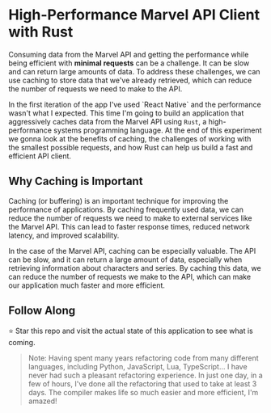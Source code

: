 # **High-Performance Marvel API Client with Rust**

Consuming data from the Marvel API and getting the performance while being efficient with **minimal requests** can be a challenge. It can be slow and can return large amounts of data. To address these challenges, we can use caching to store data that we've already retrieved, which can reduce the number of requests we need to make to the API.

In the first iteration of the app I've used \`React Native\` and the performance wasn't what I expected. This time I'm going to build an application that aggressively caches data from the Marvel API using `Rust`, a high-performance systems programming language. At the end of this experiment we gonna look at the benefits of caching, the challenges of working with the smallest possible requests, and how Rust can help us build a fast and efficient API client.

## **Why Caching is Important**

Caching (or buffering) is an important technique for improving the performance of applications. By caching frequently used data, we can reduce the number of requests we need to make to external services like the Marvel API. This can lead to faster response times, reduced network latency, and improved scalability.

In the case of the Marvel API, caching can be especially valuable. The API can be slow, and it can return a large amount of data, especially when retrieving information about characters and series. By caching this data, we can reduce the number of requests we make to the API, which can make our application much faster and more efficient.

## **Follow Along**

⭐ Star this repo and visit the actual state of this application to see what is coming.

> Note: Having spent many years refactoring code from many different languages, including Python, JavaScript, Lua, TypeScript... I have never had such a pleasant refactoring experience. In just one day, in a few of hours, I've done all the refactoring that used to take at least 3 days. The compiler makes life so much easier and more efficient, I'm amazed!
